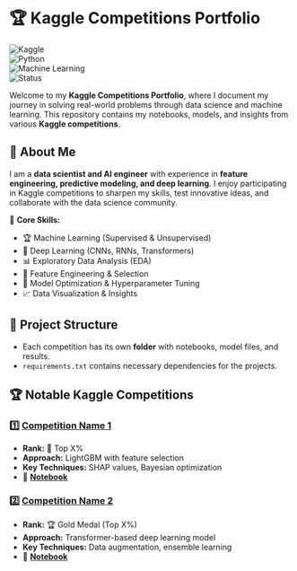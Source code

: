 # 🏆 Kaggle Competitions Portfolio

![Kaggle](https://img.shields.io/badge/Kaggle-Competitions-blue?style=flat&logo=kaggle)  
![Python](https://img.shields.io/badge/Python-3.x-blue?style=flat&logo=python)  
![Machine Learning](https://img.shields.io/badge/Machine%20Learning-Scikit--learn%20%7C%20TensorFlow%20%7C%20PyTorch-orange)  
![Status](https://img.shields.io/badge/Status-Active-success)  

Welcome to my **Kaggle Competitions Portfolio**, where I document my journey in solving real-world problems through data science and machine learning. This repository contains my notebooks, models, and insights from various **Kaggle competitions**.  

## 📌 About Me

I am a **data scientist and AI engineer** with experience in **feature engineering, predictive modeling, and deep learning**. I enjoy participating in Kaggle competitions to sharpen my skills, test innovative ideas, and collaborate with the data science community.  

🔹 **Core Skills:**  
- 🏆 Machine Learning (Supervised & Unsupervised)  
- 🧠 Deep Learning (CNNs, RNNs, Transformers)  
- 📊 Exploratory Data Analysis (EDA)  
- 🔎 Feature Engineering & Selection  
- 🚀 Model Optimization & Hyperparameter Tuning  
- 📈 Data Visualization & Insights  

## 📂 Project Structure


- Each competition has its own **folder** with notebooks, model files, and results.  
- `requirements.txt` contains necessary dependencies for the projects.  

## 🏆 Notable Kaggle Competitions

### 1️⃣ **[Competition Name 1](https://www.kaggle.com/competitions/...)**
   - **Rank:** 🏅 Top X%  
   - **Approach:** LightGBM with feature selection  
   - **Key Techniques:** SHAP values, Bayesian optimization  
   - 📄 **[Notebook](./competitions/competition_name_1/notebook.ipynb)**  

### 2️⃣ **[Competition Name 2](https://www.kaggle.com/competitions/...)**
   - **Rank:** 🏆 Gold Medal (Top X%)  
   - **Approach:** Transformer-based deep learning model  
   - **Key Techniques:** Data augmentation, ensemble learning  
   - 📄 **[Notebook](./competitions/competition_name_2/notebook.ipynb)**  
